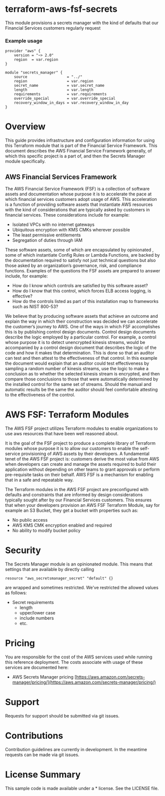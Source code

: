 # terraform-aws-fsf-secrets

This module provisions a secrets manager with the kind of defaults that our Financial Services customers regularly request

### Example usage
    provider "aws" {
        version = "~> 2.0"
        region  = var.region
    } 

    module "secrets_manager" {
        source                  = "../"
        region                  = var.region
        secret_name             = var.secret_name
        length                  = var.length
        requirements            = var.requirements
        override_special        = var.override_special
        recovery_window_in_days = var.recovery_window_in_day
    }

# Overview

This guide provides infrastructure and configuration information for using this Terraform module that is part of the Financial Service Framework. This document describes the AWS Financial Service Framework generally, of which this specific project is a part of, and then the Secrets Manager module specifically.

## AWS Financial Services Framework

The AWS Financial Service Framework (FSF) is a collection of software assets and documentation whose purpose it is to accelerate the pace at which financial services customers adopt usage of AWS. This acceleration is a function of providing software assets that instantiate AWS resources with the kind of considerations that are typically asked by customers in financial services. These considerations include for example:

* Isolated VPCs with no internet gateways
* Ubiquitous encryption with KMS CMKs wherever possible
* The least permissive entitlements
* Segregation of duties through IAM

These software assets, some of which are encapsulated by opinionated , some of which instantiate Config Rules or Lambda Functions, are backed by the documentation required to satisfy not just technical questions but also those asked by an organization’s governance, risk, and compliance functions. Examples of the questions the FSF assets are prepared to answer include, for example:

* How do I know which controls are satisfied by this software asset?
* How do I know that this control, which forces ELB access logging, is effective?
* How do the controls listed as part of this installation map to frameworks such as NIST 800-53?

We believe that by producing software assets that achieve an outcome and explain the way in which their construction was decided we can accelerate the customer’s journey to AWS. One of the ways in which FSF accomplishes this is by publishing control design documents. Control design documents describe the logic employed by a particular control. For example, a control whose purpose it is to detect unencrypted kinesis streams, would be accompanied by a control design document that describes the logic of the code and how it makes that determination. This is done so that an auditor can test and then attest to the effectiveness of that control. In this example the document would explain that an auditor could test effectiveness by sampling a random number of kinesis streams, use the logic to make a conclusion as to whether the selected kinesis stream is encrypted, and then compare those conclusions to those that were automatically determined by the installed control for the same set of streams. Should the manual and automatic results be the same the auditor should feel comfortable attesting to the effectiveness of the control.

# AWS FSF: Terraform Modules

The AWS FSF project utilizes Terraform modules to enable organizations to use aws resources that have been well reasoned about.

It is the goal of the FSF project to produce a complete library of Terraform modules whose purpose it is to allow our customers to enable the self-service provisioning of AWS assets by their developers. A fundamental tenet of the AWS FSF project is: customers derive the most value from AWS when developers can create and manage the assets required to build their application without depending on other teams to grant approvals or perform pre-requisite tasks on their behalf. AWS FSF is a mechanism for enabling that in a safe and repeatable way.

The Terraform modules in the AWS FSF project are preconfigured with defaults and constraints that are informed by design considerations typically sought after by our Financial Services customers. This ensures that when your developers provision an AWS FSF Terraform Module, say for example an S3 Bucket, they get a bucket with properties such as:

* No public access
* AWS KMS CMK encryption enabled and required
* No ability to modify bucket policy

# Security

The Secrets Manager module is an opinionated module. This means that settings that are available by directly calling

    resource "aws_secretsmanager_secret" "default" {}

are wrapped and sometimes restricted. We've restricted the allowed values as follows:

* Secret requirements
    * length 
    * upper/lower case
    * include numbers
    * etc.

# Pricing

You are responsible for the cost of the AWS services used while running this reference deployment. The costs associate with usage of these services are documented here:

* AWS Secrets Manager pricing [https://aws.amazon.com/secrets-manager/pricing/](https://aws.amazon.com/secrets-manager/pricing/)

# Support

Requests for support should be submitted via git issues.

# Contributions

Contribution guidelines are currently in development. In the meantime requests can be made via git issues.

# License Summary

This sample code is made available under a * license. See the LICENSE file.

